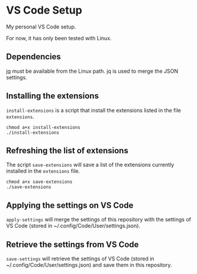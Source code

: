# VS Code Setup

My personal VS Code setup.

For now, it has only been tested with Linux.

## Dependencies

[jq](https://stedolan.github.io/jq/) must be available from the Linux path.
jq is used to merge the JSON settings.

## Installing the extensions

`install-extensions` is a script that install the extensions listed in
the file `extensions`.

``` shell
chmod a+x install-extensions
./install-extensions
```

## Refreshing the list of extensions

The script `save-extensions` will save a list of the extensions currently
installed in the `extensions` file.

``` shell
chmod a+x save-extensions
./save-extensions
```

## Applying the settings on VS Code

`apply-settings` will merge the settings of this repository with the settings
of VS Code (stored in ~/.config/Code/User/settings.json).

## Retrieve the settings from VS Code

`save-settings` will retrieve the settings of VS Code (stored in
~/.config/Code/User/settings.json) and save them in this repository.
